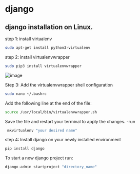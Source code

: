 # django

## django installation on Linux.
step 1: install virtualenv

~~~bash
sudo apt-get install python3-virtualenv
~~~

step 2: install virtualenvwrapper

~~~bash
sudo pip3 install virtualenvwrapper
~~~

![image](https://github.com/peternjathi/django/assets/108217436/062c4917-1923-43bf-b447-121c11da3f11)

Step 3: Add the virtualenvwrapper shell configuration

~~~bash
sudo nano ~/.bashrc
~~~

Add the following line at the end of the file: 

~~~bash
source /usr/local/bin/virtualenvwrapper.sh
~~~

Save the file and restart your terminal to apply the changes.
-run
~~~bash
 mkvirtualenv "your desired name"
~~~
step 4: Install django on your newly installed environment
~~~bash
pip install django
~~~
To start a new django project run:
~~~bash
django-admin startproject "directory_name"
~~~
